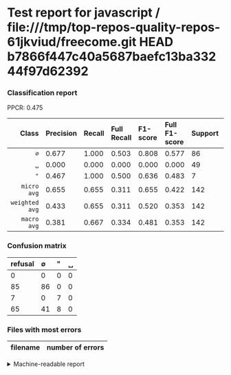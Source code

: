 # Test report for javascript / file:///tmp/top-repos-quality-repos-61jkviud/freecome.git HEAD b7866f447c40a5687baefc13ba33244f97d62392

### Classification report

PPCR: 0.475

| Class | Precision | Recall | Full Recall | F1-score | Full F1-score | Support | Full Support | PPCR |
|------:|:----------|:-------|:------------|:---------|:---------|:--------|:-------------|:-----|
| `∅` | 0.677| 1.000| 0.503| 0.808| 0.577| 86| 171| 0.503 |
| `␣` | 0.000| 0.000| 0.000| 0.000| 0.000| 49| 114| 0.430 |
| `"` | 0.467| 1.000| 0.500| 0.636| 0.483| 7| 14| 0.500 |
| `micro avg` | 0.655| 0.655| 0.311| 0.655| 0.422| 142| 299| 0.475 |
| `weighted avg` | 0.433| 0.655| 0.311| 0.520| 0.353| 142| 299| 0.475 |
| `macro avg` | 0.381| 0.667| 0.334| 0.481| 0.353| 142| 299| 0.475 |

### Confusion matrix

|refusal|  ∅| "| ␣| 
|:---|:---|:---|:---|
|0 |0 |0 |0 |
|85 |86 |0 |0 |
|7 |0 |7 |0 |
|65 |41 |8 |0 |

### Files with most errors

| filename | number of errors|
|:----:|:-----|

<details>
    <summary>Machine-readable report</summary>
```json
{
  "cl_report": {"\"": {"f1-score": 0.6363636363636364, "precision": 0.4666666666666667, "recall": 1.0, "support": 7}, "macro avg": {"f1-score": 0.48129179115094606, "precision": 0.38127734033245847, "recall": 0.6666666666666666, "support": 142}, "micro avg": {"f1-score": 0.6549295774647887, "precision": 0.6549295774647887, "recall": 0.6549295774647887, "support": 142}, "weighted avg": {"f1-score": 0.5204264425649071, "precision": 0.4331189235148423, "recall": 0.6549295774647887, "support": 142}, "\u2205": {"f1-score": 0.8075117370892019, "precision": 0.6771653543307087, "recall": 1.0, "support": 86}, "\u2423": {"f1-score": 0.0, "precision": 0.0, "recall": 0.0, "support": 49}},
  "cl_report_full": {"\"": {"f1-score": 0.4827586206896552, "precision": 0.4666666666666667, "recall": 0.5, "support": 14}, "macro avg": {"f1-score": 0.3533132762477822, "precision": 0.38127734033245847, "recall": 0.33430799220272905, "support": 299}, "micro avg": {"f1-score": 0.4217687074829932, "precision": 0.6549295774647887, "recall": 0.3110367892976589, "support": 299}, "weighted avg": {"f1-score": 0.3526976831666769, "precision": 0.40912578235412883, "recall": 0.3110367892976589, "support": 299}, "\u2205": {"f1-score": 0.5771812080536913, "precision": 0.6771653543307087, "recall": 0.5029239766081871, "support": 171}, "\u2423": {"f1-score": 0.0, "precision": 0.0, "recall": 0.0, "support": 114}},
  "ppcr": 0.47491638795986624
}
```
</details>
